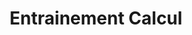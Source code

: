---
layout: post
title: Entrainement Calcul
lien: https://github.com/DegrangeM/EntrainementCalcul
description: >-
  Cet ensemble de fichiers LaTeX permet de générer des feuilles d'exercices aléatoires différent pour chaque élève. Une correction contenant le résultat final du sujet précédent est également fournis.
image: >-
  https://user-images.githubusercontent.com/53106394/62010932-b6ee4480-b171-11e9-9d1f-32be138c6921.png
category: Ressource pédagogique
tags:
  - RessourcePédagogique
  - LaTeX
---